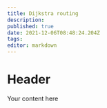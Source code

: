```yaml
---
title: Dijkstra routing
description: 
published: true
date: 2021-12-06T08:48:24.204Z
tags: 
editor: markdown
---
```


# Header
Your content here